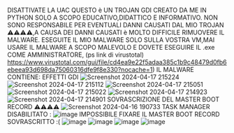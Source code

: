 DISATTIVATE LA UAC 
QUESTO è UN TROJAN GDI CREATO DA ME IN PYTHON SOLO A SCOPO EDUCATIVO,DIDATTICO E INFORMATIVO.
NON SONO RESPONSABILE PER EVENTUALI DANNI CAUSATI DAL MIO TROJAN ⚠️⚠️⚠️⚠️,A CAUSA DEI DANNI CAUSATI è MOLTO DIFFICILE RIMUOVERE IL MALWARE.
ESEGUITE IL MIO MALWARE SOLO SULLA VOSTRA VM,MAI USARE IL MALWARE A SCOPO MALEVOLO E DOVETE ESEGUIRE IL .exe COME AMMINISTRATORE, (ps link di virustotal)
https://www.virustotal.com/gui/file/cd4ea9e22f5adaa385c1b9c48479d0fb6ebeea93d698da75060316dfe9f8e330?nocache=1)
IL MALWARE CONTIENE:
EFFETTI GDI 
![Screenshot 2024-04-17 215224](https://github.com/MATTIAloyoutuber/NitroSulfoxide/assets/164758246/6a30147e-e8b5-489c-82ac-177c55454e4d)
![Screenshot 2024-04-17 215112](https://github.com/MATTIAloyoutuber/NitroSulfoxide/assets/164758246/4804d807-40f9-4699-8d00-e792bb6bca13)
![Screenshot 2024-04-17 215051](https://github.com/MATTIAloyoutuber/NitroSulfoxide/assets/164758246/c0bccf33-2ec4-4788-bd7c-19a852b9062c)
![Screenshot 2024-04-17 215022](https://github.com/MATTIAloyoutuber/NitroSulfoxide/assets/164758246/65d4e978-024e-4191-b2de-890fbdcb38eb)
![Screenshot 2024-04-17 214923](https://github.com/MATTIAloyoutuber/NitroSulfoxide/assets/164758246/ef17861e-a0f1-4382-8d53-3347e01c443e)
![Screenshot 2024-04-17 214901](https://github.com/MATTIAloyoutuber/NitroSulfoxide/assets/164758246/4aaf2b06-c1c9-4585-a267-a56e50f7a32f)
SOVRASCRIZIONE DEL MASTER BOOT RECORD ⚠️⚠️⚠️⚠️
![Screenshot 2024-04-16 190733](https://github.com/MATTIAloyoutuber/NitroSulfoxide/assets/164758246/024a77b8-64f0-40fc-87f9-2165757b2b99)
TASK MANAGER DISABILITATO :
![image](https://github.com/MATTIAloyoutuber/NitroSulfoxide/assets/164758246/1106a417-9aee-4e39-acfc-f92c99c50326)
IMPOSSIBILE FIXARE IL MASTER BOOT RECORD SOVRASCRITTO :(
![image](https://github.com/MATTIAloyoutuber/NitroSulfoxide/assets/164758246/75f48295-8c8b-42de-b72f-00d7310b0972)
![image](https://github.com/MATTIAloyoutuber/NitroSulfoxide/assets/164758246/8248ac40-fc7d-4d76-b4d1-c12c675cced7)
![image](https://github.com/MATTIAloyoutuber/NitroSulfoxide/assets/164758246/e2b37e8a-9ac2-4bf3-9b10-2822d7342a04)
![image](https://github.com/MATTIAloyoutuber/NitroSulfoxide/assets/164758246/d0a50592-7983-4aa1-bea7-ba9edbbd14ce)
